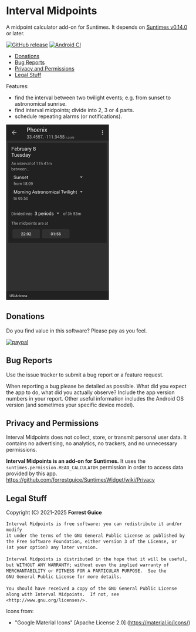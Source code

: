 # Interval Midpoints
A midpoint calculator add-on for Suntimes. It depends on [Suntimes v0.14.0](https://f-droid.org/en/packages/com.forrestguice.suntimeswidget/) or later.

[![GitHub release](https://img.shields.io/github/release/forrestguice/IntervalMidpoints.svg)](https://github.com/forrestguice/IntervalMidpoints/releases)
[![Android CI](https://github.com/forrestguice/IntervalMidpoints/workflows/Android%20CI/badge.svg?branch=main)](https://github.com/forrestguice/IntervalMidpoints/actions/workflows/android.yml)

* [Donations](#donations)
* [Bug Reports](#bug-reports)
* [Privacy and Permissions](#privacy-and-permissions)
* [Legal Stuff](#legal-stuff)

Features:
* find the interval between two twilight events; e.g. from sunset to astronomical sunrise.
* find interval midpoints; divide into 2, 3 or 4 parts.
* schedule repeating alarms (or notifications).

<img alt="screenshot1" src='fastlane/metadata/android/en-US/images/phoneScreenshots/0.png' width="280px" />

## Donations ##
Do you find value in this software? Please pay as you feel.

[![paypal](https://www.paypalobjects.com/webstatic/en_US/i/btn/png/silver-rect-paypal-26px.png)](https://www.paypal.com/cgi-bin/webscr?cmd=_s-xclick&hosted_button_id=NZJ5FJBCKY6K2)


## Bug Reports ##
Use the issue tracker to submit a bug report or a feature request.

When reporting a bug please be detailed as possible. What did you expect the app to do, what did you actually observe? Include the app version numbers in your report. Other useful information includes the Android OS version (and sometimes your specific device model).

## Privacy and Permissions ##
Interval Midpoints does not collect, store, or transmit personal user data. It contains no advertising, no analytics, no trackers, and no unnecessary permissions.

__Interval Midpoints is an add-on for Suntimes.__ It uses the `suntimes.permission.READ_CALCULATOR` permission in order to access data provided by this app. https://github.com/forrestguice/SuntimesWidget/wiki/Privacy

## Legal Stuff
Copyright (C) 2021-2025 **Forrest Guice**
```
Interval Midpoints is free software: you can redistribute it and/or modify
it under the terms of the GNU General Public License as published by
the Free Software Foundation, either version 3 of the License, or
(at your option) any later version.

Interval Midpoints is distributed in the hope that it will be useful,
but WITHOUT ANY WARRANTY; without even the implied warranty of
MERCHANTABILITY or FITNESS FOR A PARTICULAR PURPOSE.  See the
GNU General Public License for more details.

You should have received a copy of the GNU General Public License
along with Interval Midpoints.  If not, see <http://www.gnu.org/licenses/>.
```

Icons from:
* "Google Material Icons" [Apache License 2.0] (https://material.io/icons/)
